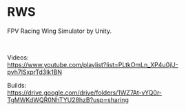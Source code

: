 # RWS
FPV Racing Wing Simulator by Unity.

<br/>

Videos:<br/>
https://www.youtube.com/playlist?list=PLtkOmLn_XP4u0jU-pvh7lSxprTd3lk1BN


Builds:<br/>
https://drive.google.com/drive/folders/1WZ7At-vYQ0r-TgMWKdWQR0NhTYU28hzB?usp=sharing
